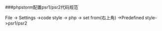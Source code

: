 ###phpstorm配置psr1/psr2代码规范

File -> Settings ->code style -> php -> set from(右上角) ->Predefined style->psr1/psr2